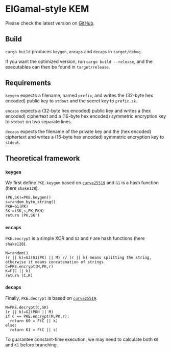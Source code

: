 # ElGamal-style KEM

Please check the latest version on [GitHub](https://github.com/leo-leesco/Crypto-TD6).

## Build

`cargo build` produces `keygen`, `encaps` and `decaps` in `target/debug`.

If you want the optimized version, run `cargo build --release`, and the executables can then be found in `target/release`.

## Requirements

`keygen` expects a filename, named `prefix`, and writes the (32-byte hex encoded) public key to `stdout` and the secret key to `prefix.sk`.

`encaps` expects a (32-byte hex encoded) public key and writes a (hex encoded) ciphertext and a (16-byte hex encoded) symmetric encryption key to `stdout` on two separate lines.

`decaps` expects the filename of the private key and the (hex encoded) ciphertext and writes a (16-byte hex encoded) symmetric encryption key to `stdout`.

## Theoretical framework

### `keygen`

We first define `PKE.keygen` based on [`curve25519`](https://github.com/leo-leesco/Crypto-TD5) and `G1` is a hash function (here `shake128`).

```pseudo
(PK,SK)=PKE.keygen()
s=random_byte_string()
PKH=G1(PK)
SK'=(SK,s,PK,PKH)
return (PK,SK')
```
### `encaps`

`PKE.encrypt` is a simple XOR and `G2` and `F` are hash functions (here `shake128`).

```pseudo
M=random()
(r || k)=G2(G1(PK) || M) // (r || k) means splitting the string, otherwise it means concatenation of strings
C=PKE.encrypt(M,PK,r)
K=F(C || k)
return (C,K)
```

### `decaps`

Finally, `PKE.decrypt` is based on [`curve25519`](https://github.com/leo-leesco/Crypto-TD5).

```pseudo
M=PKE.decrypt(C,SK)
(r || k)=G2(PKH || M)
if C == PKE.encrypt(M,PK,r):
  return K0 = F(C || k)
else:
  return K1 = F(C || s)
```
To guarantee constant-time execution, we may need to calculate both `K0` and `K1` before branching.
